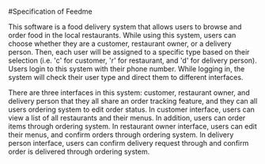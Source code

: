 #Specification of Feedme 

This software is a food delivery system that allows users to browse and order food in the local restaurants. While 
using this system, users can choose whether they are a customer, restaurant owner, or a delivery person. Then, each 
user will be assigned to a specific type based on their selection (i.e. 'c' for customer, 'r' for restaurant, and 
'd' for delivery person). Users login to this system with their phone number. While logging in, the system will check 
their user type and direct them to different interfaces.

There are three interfaces in this system: customer, restaurant owner, and delivery person that they all share an 
order tracking feature, and they can all users ordering system to edit order status. In customer interface, users 
can view a list of all restaurants and their menus. In addition, users can order items through ordering system. In 
restaurant owner interface, users can edit their menus, and confirm orders through ordering system. In delivery 
person interface, users can confirm delivery request through and confirm order is delivered through ordering system.
